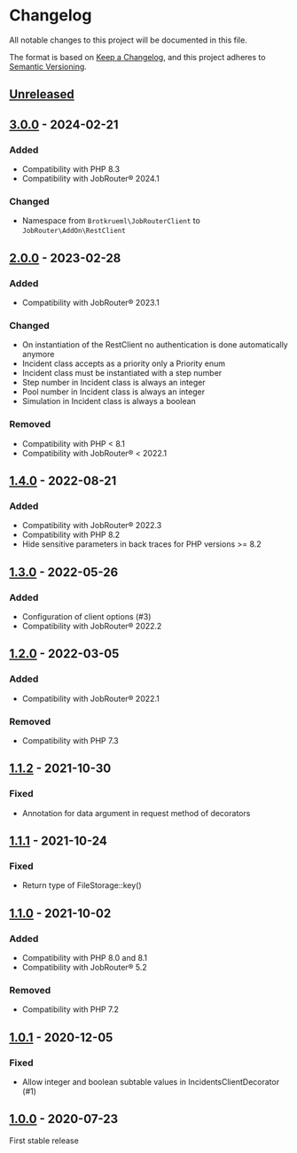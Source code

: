 # Changelog

All notable changes to this project will be documented in this file.

The format is based on [Keep a Changelog](https://keepachangelog.com/en/1.0.0/), and this project adheres
to [Semantic Versioning](https://semver.org/spec/v2.0.0.html).

## [Unreleased]

## [3.0.0] - 2024-02-21

### Added
- Compatibility with PHP 8.3
- Compatibility with JobRouter® 2024.1

### Changed
- Namespace from `Brotkrueml\JobRouterClient` to `JobRouter\AddOn\RestClient`

## [2.0.0] - 2023-02-28

### Added
- Compatibility with JobRouter® 2023.1

### Changed
- On instantiation of the RestClient no authentication is done automatically anymore
- Incident class accepts as a priority only a Priority enum
- Incident class must be instantiated with a step number
- Step number in Incident class is always an integer
- Pool number in Incident class is always an integer
- Simulation in Incident class is always a boolean

### Removed
- Compatibility with PHP < 8.1
- Compatibility with JobRouter® < 2022.1

## [1.4.0] - 2022-08-21

### Added
- Compatibility with JobRouter® 2022.3
- Compatibility with PHP 8.2
- Hide sensitive parameters in back traces for PHP versions >= 8.2

## [1.3.0] - 2022-05-26

### Added
- Configuration of client options (#3)
- Compatibility with JobRouter® 2022.2

## [1.2.0] - 2022-03-05

### Added
- Compatibility with JobRouter® 2022.1

### Removed
- Compatibility with PHP 7.3

## [1.1.2] - 2021-10-30

### Fixed
- Annotation for data argument in request method of decorators

## [1.1.1] - 2021-10-24

### Fixed
- Return type of FileStorage::key()

## [1.1.0] - 2021-10-02

### Added
- Compatibility with PHP 8.0 and 8.1
- Compatibility with JobRouter® 5.2

### Removed
- Compatibility with PHP 7.2

## [1.0.1] - 2020-12-05

### Fixed
- Allow integer and boolean subtable values in IncidentsClientDecorator (#1)

## [1.0.0] - 2020-07-23

First stable release


[Unreleased]: https://github.com/jobrouter/php-rest-client/compare/v3.0.0...HEAD
[3.0.0]: https://github.com/jobrouter/php-rest-client/compare/v2.0.0...v3.0.0
[2.0.0]: https://github.com/jobrouter/php-rest-client/compare/v1.4.0...v2.0.0
[1.4.0]: https://github.com/jobrouter/php-rest-client/compare/v1.3.0...v1.4.0
[1.3.0]: https://github.com/jobrouter/php-rest-client/compare/v1.2.0...v1.3.0
[1.2.0]: https://github.com/jobrouter/php-rest-client/compare/v1.1.2...v1.2.0
[1.1.2]: https://github.com/jobrouter/php-rest-client/compare/v1.1.1...v1.1.2
[1.1.1]: https://github.com/jobrouter/php-rest-client/compare/v1.1.0...v1.1.1
[1.1.0]: https://github.com/jobrouter/php-rest-client/compare/v1.0.1...v1.1.0
[1.0.1]: https://github.com/jobrouter/php-rest-client/compare/v1.0.0...v1.0.1
[1.0.0]: https://github.com/jobrouter/php-rest-client/releases/tag/v1.0.0
